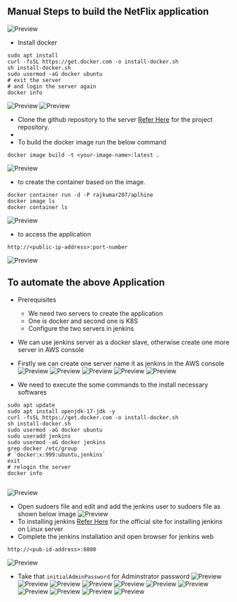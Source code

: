 Manual Steps to build the NetFlix application
---------------------------------------
![Preview](Images/jenkins.png)
* Install docker
```
sudo apt install
curl -fsSL https://get.docker.com -o install-docker.sh
sh install-docker.sh
sudo usermod -aG docker ubuntu
# exit the server
# and login the server again
docker info

```
![Preview](Images/jenkins1.png)
![Preview](Images/jenkins2.png)

* Clone the github repository to the server [Refer Here](https://github.com/rajkumarqt/ProjectsRelated/tree/main/devsecopsproject) for the project repository.
* 
* To build the docker image run the below command
```
docker image build -t <your-image-name>:latest .
```
![Preview](Images/jenkins3.png)

* to create the container based on the image.
```
docker container run -d -P rajkumar207/aplhine
docker image ls
docker container ls
```
![Preview](Images/jenkins4.png)

* to access the application 
```
http://<public-ip-address>:port-number
```
![Preview](Images/jenkins5.png)


To automate the above Application
----------------------------------
* Prerequisites
    * We need two servers to create the application
    * One is docker and second one is K8S
    * Configure the two servers in jenkins
* We can use jenkins server as a docker slave, otherwise create one more server in AWS console
* Firstly we can create one server name it as jenkins in the AWS console
![Preview](Images/jenkins6.png)
![Preview](Images/jenkins7.png)
![Preview](Images/jenkins8.png)
![Preview](Images/jenkins9.png)
![Preview](Images/jenkins10.png)

* We need to execute the some commands to the install necessary softwares
```
sudo apt update
sudo apt install openjdk-17-jdk -y
curl -fsSL https://get.docker.com -o install-docker.sh
sh install-docker.sh
sudo usermod -aG docker ubuntu
sudo useradd jenkins
sudo usermod -aG docker jenkins
grep docker /etc/group
# `docker:x:999:ubuntu,jenkins`
exit
# relogin the server
docker info


``` 
![Preview](Images/jenkins11.png)
* Open sudoers file and edit and add the jenkins user to sudoers file as shown below image
![Preview](Images/jenkins12.png)
* To installing jenkins [Refer Here](https://www.jenkins.io/doc/book/installing/linux/#long-term-support-release) for the official site for  installing jenkins on Linux server
* Complete the jenkins installation and open browser for jenkins web 
```
http://<pub-id-address>:8080
```
![Preview](Images/jenkins13.png)
* Take that `initialAdminPassword` for Adminstrator password
![Preview](Images/jenkins14.png)
![Preview](Images/jenkins15.png)
![Preview](Images/jenkins16.png)
![Preview](Images/jenkins17.png)
![Preview](Images/jenkins18.png)
![Preview](Images/jenkins19.png)
![Preview](Images/jenkins20.png)
![Preview](Images/jenkins21.png)
![Preview](Images/jenkins22.png)
![Preview](Images/jenkins23.png)
![Preview](Images/jenkins21.png)